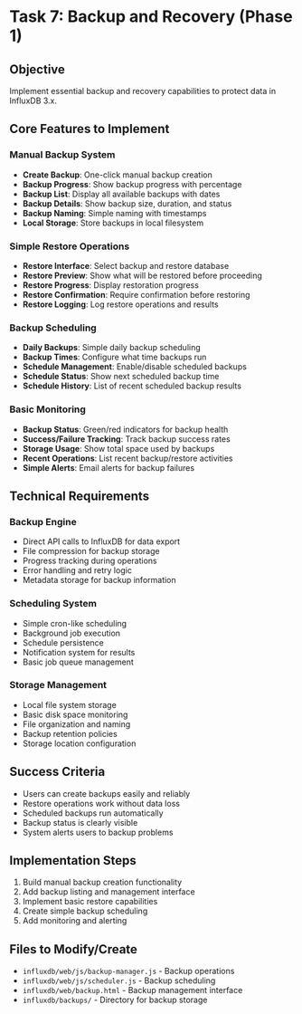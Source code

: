 # Task 7: Backup and Recovery (Phase 1)

## **Objective**
Implement essential backup and recovery capabilities to protect data in InfluxDB 3.x.

## **Core Features to Implement**

### **Manual Backup System**
- **Create Backup**: One-click manual backup creation
- **Backup Progress**: Show backup progress with percentage
- **Backup List**: Display all available backups with dates
- **Backup Details**: Show backup size, duration, and status
- **Backup Naming**: Simple naming with timestamps
- **Local Storage**: Store backups in local filesystem

### **Simple Restore Operations**
- **Restore Interface**: Select backup and restore database
- **Restore Preview**: Show what will be restored before proceeding
- **Restore Progress**: Display restoration progress
- **Restore Confirmation**: Require confirmation before restoring
- **Restore Logging**: Log restore operations and results

### **Backup Scheduling**
- **Daily Backups**: Simple daily backup scheduling
- **Backup Times**: Configure what time backups run
- **Schedule Management**: Enable/disable scheduled backups
- **Schedule Status**: Show next scheduled backup time
- **Schedule History**: List of recent scheduled backup results

### **Basic Monitoring**
- **Backup Status**: Green/red indicators for backup health
- **Success/Failure Tracking**: Track backup success rates
- **Storage Usage**: Show total space used by backups
- **Recent Operations**: List recent backup/restore activities
- **Simple Alerts**: Email alerts for backup failures

## **Technical Requirements**

### **Backup Engine**
- Direct API calls to InfluxDB for data export
- File compression for backup storage
- Progress tracking during operations
- Error handling and retry logic
- Metadata storage for backup information

### **Scheduling System**
- Simple cron-like scheduling
- Background job execution
- Schedule persistence
- Notification system for results
- Basic job queue management

### **Storage Management**
- Local file system storage
- Basic disk space monitoring
- File organization and naming
- Backup retention policies
- Storage location configuration

## **Success Criteria**
- Users can create backups easily and reliably
- Restore operations work without data loss
- Scheduled backups run automatically
- Backup status is clearly visible
- System alerts users to backup problems

## **Implementation Steps**
1. Build manual backup creation functionality
2. Add backup listing and management interface
3. Implement basic restore capabilities
4. Create simple backup scheduling
5. Add monitoring and alerting

## **Files to Modify/Create**
- `influxdb/web/js/backup-manager.js` - Backup operations
- `influxdb/web/js/scheduler.js` - Backup scheduling
- `influxdb/web/backup.html` - Backup management interface
- `influxdb/backups/` - Directory for backup storage 